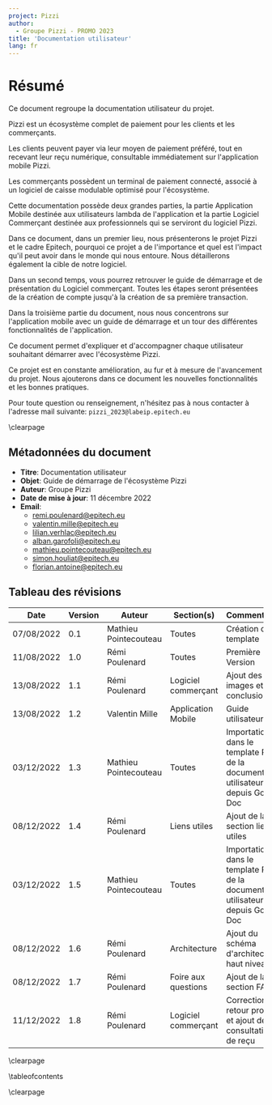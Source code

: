 ```yaml
---
project: Pizzi
author:
  - Groupe Pizzi - PROMO 2023
title: 'Documentation utilisateur'
lang: fr
---
```


# Résumé

Ce document regroupe la documentation utilisateur du projet.

Pizzi est un écosystème complet de paiement pour les clients et les
commerçants. 

Les clients peuvent payer via leur moyen de paiement préféré, tout en recevant
leur reçu numérique, consultable immédiatement sur l'application mobile Pizzi. 

Les commerçants possèdent un terminal de paiement connecté, associé à un
logiciel de caisse modulable optimisé pour l'écosystème. 

Cette documentation possède deux grandes parties, la partie Application Mobile
destinée aux utilisateurs lambda de l'application et la partie Logiciel
Commerçant destinée aux professionnels qui se serviront du logiciel Pizzi.

Dans ce document, dans un premier lieu, nous présenterons le projet Pizzi et le
cadre Epitech, pourquoi ce projet a de l'importance et quel est l'impact qu'il
peut avoir dans le monde qui nous entoure. Nous détaillerons également la cible
de notre logiciel.

Dans un second temps, vous pourrez retrouver le guide de démarrage et de
présentation du Logiciel commerçant. Toutes les étapes seront présentées de la
création de compte jusqu'à la création de sa première transaction.

Dans la troisième partie du document, nous nous concentrons sur l'application
mobile avec un guide de démarrage et un tour des différentes fonctionnalités de
l'application.
 
Ce document permet d'expliquer et d'accompagner chaque utilisateur souhaitant
démarrer avec l'écosystème Pizzi. 
 
Ce projet est en constante amélioration, au fur et à mesure de l'avancement du
projet. Nous ajouterons dans ce document les nouvelles fonctionnalités et les
bonnes pratiques.
 
Pour toute question ou renseignement, n'hésitez pas à nous contacter à
l'adresse mail suivante: `pizzi_2023@labeip.epitech.eu`

\clearpage

## Métadonnées du document

- **Titre**: Documentation utilisateur
- **Objet**: Guide de démarrage de l'écosystème Pizzi
- **Auteur**: Groupe Pizzi
- **Date de mise à jour**: 11 décembre 2022
- **Email**: 
  - remi.poulenard@epitech.eu
  - valentin.mille@epitech.eu
  - lilian.verhlac@epitech.eu
  - alban.garofoli@epitech.eu
  - mathieu.pointecouteau@epitech.eu
  - simon.houliat@epitech.eu
  - florian.antoine@epitech.eu

## Tableau des révisions

| **Date**         | **Version**   | **Auteur**            | **Section(s)**      | **Commentaires**                                                                     |
| ---------------- | ------------- | --------------------  | ----------------    | ----------------------------                                                         |
| 07/08/2022       | 0.1           | Mathieu Pointecouteau | Toutes              | Création du template                                                                 |
| 11/08/2022       | 1.0           | Rémi Poulenard        | Toutes              | Première Version                                                                     |
| 13/08/2022       | 1.1           | Rémi Poulenard        | Logiciel commerçant | Ajout des images et conclusion                                                       |
| 13/08/2022       | 1.2           | Valentin Mille        | Application Mobile  | Guide utilisateur                                                                    |
| 03/12/2022       | 1.3           | Mathieu Pointecouteau | Toutes              | Importation dans le template Pizzi de la documentation utilisateur depuis Google Doc |                                                   |                                                             |
| 08/12/2022       | 1.4           | Rémi Poulenard        | Liens utiles        | Ajout de la section liens utiles                                                     |
| 03/12/2022       | 1.5           | Mathieu Pointecouteau | Toutes              | Importation dans le template Pizzi de la documentation utilisateur depuis Google Doc |
| 08/12/2022       | 1.6           | Rémi Poulenard        | Architecture        | Ajout du schéma d'architecture haut niveau                                           |
| 08/12/2022       | 1.7           | Rémi Poulenard | Foire aux questions        | Ajout de la section FAQ                                                              |
| 11/12/2022       | 1.8           | Rémi Poulenard | Logiciel commerçant        | Correction retour produit et ajout de la consultation de reçu |

\clearpage

\tableofcontents

\clearpage
